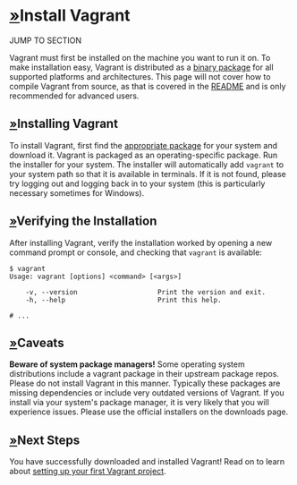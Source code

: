 # [»](https://www.vagrantup.com/intro/getting-started/install#install-vagrant)Install Vagrant

JUMP TO SECTION

Vagrant must first be installed on the machine you want to run it on. To make installation easy, Vagrant is distributed as a [binary package](https://www.vagrantup.com/downloads) for all supported platforms and architectures. This page will not cover how to compile Vagrant from source, as that is covered in the [README](https://github.com/hashicorp/vagrant/blob/master/README.md) and is only recommended for advanced users.

## [»](https://www.vagrantup.com/intro/getting-started/install#installing-vagrant)Installing Vagrant

To install Vagrant, first find the [appropriate package](https://www.vagrantup.com/downloads) for your system and download it. Vagrant is packaged as an operating-specific package. Run the installer for your system. The installer will automatically add `vagrant` to your system path so that it is available in terminals. If it is not found, please try logging out and logging back in to your system (this is particularly necessary sometimes for Windows).

## [»](https://www.vagrantup.com/intro/getting-started/install#verifying-the-installation)Verifying the Installation

After installing Vagrant, verify the installation worked by opening a new command prompt or console, and checking that `vagrant` is available:

```shell-session
$ vagrant
Usage: vagrant [options] <command> [<args>]

    -v, --version                    Print the version and exit.
    -h, --help                       Print this help.

# ...
```

## [»](https://www.vagrantup.com/intro/getting-started/install#caveats)Caveats

**Beware of system package managers!** Some operating system distributions include a vagrant package in their upstream package repos. Please do not install Vagrant in this manner. Typically these packages are missing dependencies or include very outdated versions of Vagrant. If you install via your system's package manager, it is very likely that you will experience issues. Please use the official installers on the downloads page.

## [»](https://www.vagrantup.com/intro/getting-started/install#next-steps)Next Steps

You have successfully downloaded and installed Vagrant! Read on to learn about [setting up your first Vagrant project](https://www.vagrantup.com/intro/getting-started/project_setup).